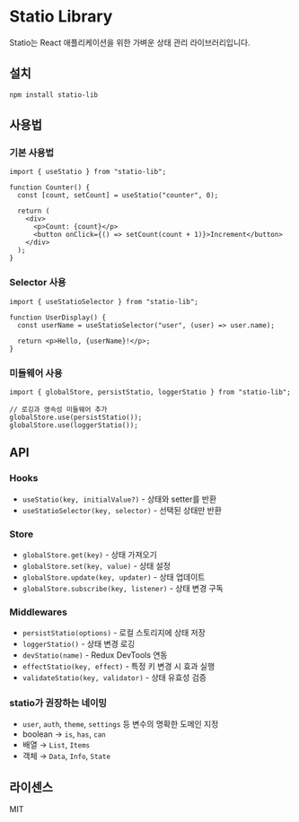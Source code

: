 # Statio Library

Statio는 React 애플리케이션을 위한 가벼운 상태 관리 라이브러리입니다.

## 설치

```bash
npm install statio-lib
```

## 사용법

### 기본 사용법

```tsx
import { useStatio } from "statio-lib";

function Counter() {
  const [count, setCount] = useStatio("counter", 0);

  return (
    <div>
      <p>Count: {count}</p>
      <button onClick={() => setCount(count + 1)}>Increment</button>
    </div>
  );
}
```

### Selector 사용

```tsx
import { useStatioSelector } from "statio-lib";

function UserDisplay() {
  const userName = useStatioSelector("user", (user) => user.name);

  return <p>Hello, {userName}!</p>;
}
```

### 미들웨어 사용

```tsx
import { globalStore, persistStatio, loggerStatio } from "statio-lib";

// 로깅과 영속성 미들웨어 추가
globalStore.use(persistStatio());
globalStore.use(loggerStatio());
```

## API

### Hooks

- `useStatio(key, initialValue?)` - 상태와 setter를 반환
- `useStatioSelector(key, selector)` - 선택된 상태만 반환

### Store

- `globalStore.get(key)` - 상태 가져오기
- `globalStore.set(key, value)` - 상태 설정
- `globalStore.update(key, updater)` - 상태 업데이트
- `globalStore.subscribe(key, listener)` - 상태 변경 구독

### Middlewares

- `persistStatio(options)` - 로컬 스토리지에 상태 저장
- `loggerStatio()` - 상태 변경 로깅
- `devStatio(name)` - Redux DevTools 연동
- `effectStatio(key, effect)` - 특정 키 변경 시 효과 실행
- `validateStatio(key, validator)` - 상태 유효성 검증

### statio가 권장하는 네이밍

- `user`, `auth`, `theme`, `settings` 등 변수의 명확한 도메인 지정
- boolean → `is`, `has`, `can`
- 배열 → `List`, `Items`
- 객체 → `Data`, `Info`, `State`

## 라이센스

MIT
